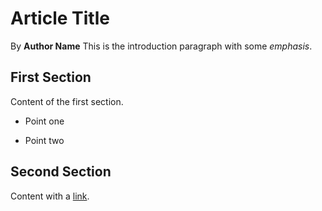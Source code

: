 # Article Title
 By **Author Name**
 This is the introduction paragraph with some *emphasis*.
 
## First Section
 Content of the first section.
 
 
- Point one
 
- Point two
 
 
## Second Section
 Content with a [link](https://example.com).
